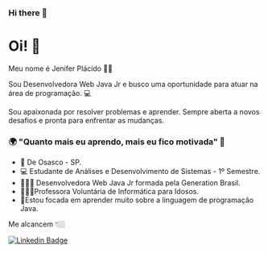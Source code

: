 ### Hi there 👋


# Oi! 👋

Meu nome é Jenifer Plácido 👩‍💻

Sou Desenvolvedora Web Java Jr e busco uma oportunidade para atuar na área de programação. 💻

Sou apaixonada por resolver problemas e aprender. Sempre aberta a novos desafios e pronta para enfrentar as mudanças.

### 🌍 "Quanto mais eu aprendo, mais eu fico motivada" 🧠

- 📍 De Osasco - SP. 
- 💻 Estudante de Análises e Desenvolvimento de Sistemas - 1º Semestre.
- 👩🏾‍💻 Desenvolvedora Web Java Jr formada pela Generation Brasil.
- 👩🏾‍🏫Professora Voluntária de Informática para Idosos.
- 🌱Estou focada em aprender muito sobre a linguagem de programação Java.

 

Me alcancem 👇🏼

[![Linkedin Badge](https://img.shields.io/badge/-LinkedIn-blue?style=flat-square&logo=Linkedin&logoColor=white&link=https://www.linkedin.com/in/jenifer-pl%C3%A1cido-00b5611ab/)](https://www.linkedin.com/in/jenifer-pl%C3%A1cido-00b5611ab/)

<!--
**jeniferplacido/jeniferplacido** is a ✨ _special_ ✨ repository because its `README.md` (this file) appears on your GitHub profile.

Here are some ideas to get you started:

- 🔭 I’m currently working on ...
- 🌱 I’m currently learning ...
- 👯 I’m looking to collaborate on ...
- 🤔 I’m looking for help with ...
- 💬 Ask me about ...
- 📫 How to reach me: ...
- 😄 Pronouns: ...
- ⚡ Fun fact: ...
-->
